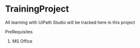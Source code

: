 # TrainingProject
All learning with UiPath Studio will be tracked here in this project

PreRequisites
1. MS Office
